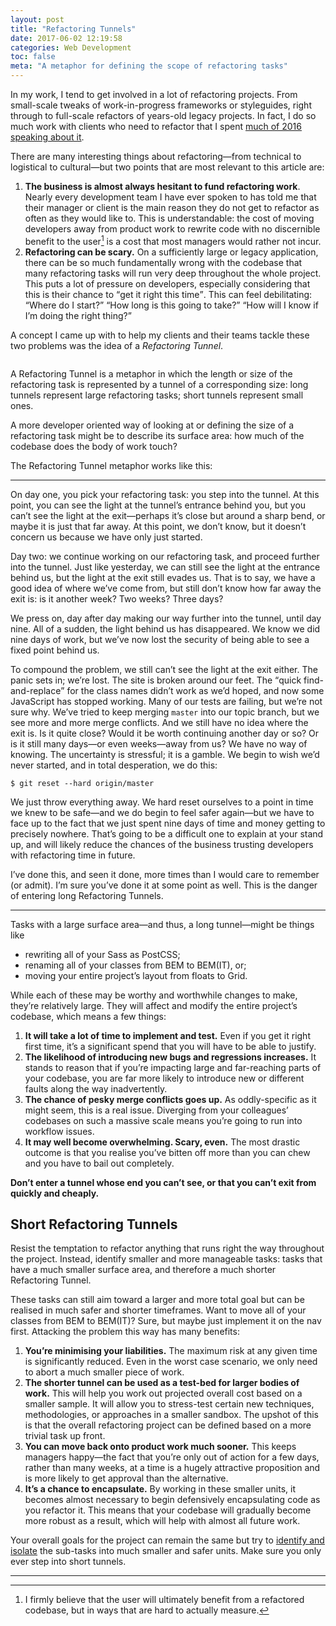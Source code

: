 ```yaml
---
layout: post
title: "Refactoring Tunnels"
date: 2017-06-02 12:19:58
categories: Web Development
toc: false
meta: "A metaphor for defining the scope of refactoring tasks"
---
```


In my work, I tend to get involved in a lot of refactoring projects. From
small-scale tweaks of work-in-progress frameworks or styleguides, right through
to full-scale refactors of years-old legacy projects. In fact, I do so much work
with clients who need to refactor that I spent [much of 2016 speaking about
it](https://speakerdeck.com/csswizardry/refactoring-css-without-losing-your-mind).

There are many interesting things about refactoring—from technical to
logistical to cultural—but two points that are most relevant to this article
are:

1. **The business is almost always hesitant to fund refactoring work**. Nearly
   every development team I have ever spoken to has told me that their manager
   or client is the main reason they do not get to refactor as often as they
   would like to. This is understandable: the cost of moving developers away
   from product work to rewrite code with no discernible benefit to the user[^1]
   is a cost that most managers would rather not incur.
2. **Refactoring can be scary.** On a sufficiently large or legacy application,
   there can be so much fundamentally wrong with the codebase that many
   refactoring tasks will run very deep throughout the whole project. This puts
   a lot of pressure on developers, especially considering that this is their
   chance to <q>get it right this time</q>. This can feel debilitating: <q>Where
   do I start?</q> <q>How long is this going to take?</q> <q>How will I know if
   I’m doing the right thing?</q>

A concept I came up with to help my clients and their teams tackle these two
problems was the idea of a _Refactoring Tunnel_.

<figure>
<img src="/wp-content/uploads/2017/06/tunnel.jpg" alt="" />
</figure>

A Refactoring Tunnel is a metaphor in which the length or size of the
refactoring task is represented by a tunnel of a corresponding size: long
tunnels represent large refactoring tasks; short tunnels represent small ones.

A more developer oriented way of looking at or defining the size of
a refactoring task might be to describe its surface area: how much of the
codebase does the body of work touch?

The Refactoring Tunnel metaphor works like this:

- - -

On day one, you pick your refactoring task: you step into the tunnel. At this
point, you can see the light at the tunnel’s entrance behind you, but you can’t
see the light at the exit—perhaps it’s close but around a sharp bend, or maybe
it is just that far away. At this point, we don’t know, but it doesn’t concern
us because we have only just started.

Day two: we continue working on our refactoring task, and proceed further into
the tunnel. Just like yesterday, we can still see the light at the entrance
behind us, but the light at the exit still evades us. That is to say, we have
a good idea of where we’ve come from, but still don’t know how far away the exit
is: is it another week? Two weeks? Three days?

We press on, day after day making our way further into the tunnel, until day
nine. All of a sudden, the light behind us has disappeared. We know we did nine
days of work, but we’ve now lost the security of being able to see a fixed point
behind us.

To compound the problem, we still can’t see the light at the exit either. The
panic sets in; we’re lost. The site is broken around our feet. The <q>quick
find-and-replace</q> for the class names didn’t work as we’d hoped, and now some
JavaScript has stopped working. Many of our tests are failing, but we’re not
sure why. We’ve tried to keep merging `master` into our topic branch, but we see
more and more merge conflicts. And we still have no idea where the exit is. Is
it quite close? Would it be worth continuing another day or so? Or is it still
many days—or even weeks—away from us? We have no way of knowing. The uncertainty
is stressful; it is a gamble. We begin to wish we’d never started, and in total
desperation, we do this:

    $ git reset --hard origin/master

We just throw everything away. We hard reset ourselves to a point in time we
knew to be safe—and we do begin to feel safer again—but we have to face up to
the fact that we just spent nine days of time and money getting to precisely
nowhere. That’s going to be a difficult one to explain at your stand up, and
will likely reduce the chances of the business trusting developers with
refactoring time in future.

I’ve done this, and seen it done, more times than I would care to remember (or
admit). I’m sure you’ve done it at some point as well. This is the danger of
entering long Refactoring Tunnels.

- - -

Tasks with a large surface area—and thus, a long tunnel—might be things like

* rewriting all of your Sass as PostCSS;
* renaming all of your classes from BEM to BEM(IT), or;
* moving your entire project’s layout from floats to Grid.

While each of these may be worthy and worthwhile changes to make, they’re
relatively large. They will affect and modify the entire project’s codebase,
which means a few things:

1. **It will take a lot of time to implement and test.** Even if you get it
   right first time, it’s a significant spend that you will have to be able to
   justify.
2. **The likelihood of introducing new bugs and regressions increases.** It
   stands to reason that if you’re impacting large and far-reaching parts of
   your codebase, you are far more likely to introduce new or
   different faults along the way inadvertently.
3. **The chance of pesky merge conflicts goes up.** As oddly-specific as it
   might seem, this is a real issue. Diverging from your colleagues’ codebases
   on such a massive scale means you’re going to run into workflow issues.
4. **It may well become overwhelming. Scary, even.** The most drastic outcome is
   that you realise you’ve bitten off more than you can chew and you have to
   bail out completely.

**Don’t enter a tunnel whose end you can’t see, or that you can’t exit from
quickly and cheaply.**

## Short Refactoring Tunnels

Resist the temptation to refactor anything that runs right the way throughout
the project. Instead, identify smaller and more manageable tasks: tasks that
have a much smaller surface area, and therefore a much shorter Refactoring
Tunnel.

These tasks can still aim toward a larger and more total goal but can be
realised in much safer and shorter timeframes. Want to move all of your
classes from BEM to BEM(IT)? Sure, but maybe just implement it on the nav first.
Attacking the problem this way has many benefits:

1. **You’re minimising your liabilities.** The maximum risk at any given time is
   significantly reduced. Even in the worst case scenario, we only need to abort
   a much smaller piece of work.
2. **The shorter tunnel can be used as a test-bed for larger bodies of work.**
   This will help you work out projected overall cost based on a smaller sample.
   It will allow you to stress-test certain new techniques, methodologies, or
   approaches in a smaller sandbox. The upshot of this is that the overall
   refactoring project can be defined based on a more trivial task up front.
3. **You can move back onto product work much sooner.** This keeps managers
   happy—the fact that you’re only out of action for a few days, rather than
   many weeks, at a time is a hugely attractive proposition and is more likely
   to get approval than the alternative.
4. **It’s a chance to encapsulate.** By working in these smaller units, it
   becomes almost necessary to begin defensively encapsulating code as you
   refactor it. This means that your codebase will gradually become more robust
   as a result, which will help with almost all future work.

Your overall goals for the project can remain the same but try to [identify and
isolate](/2016/08/refactoring-css-the-three-i-s/) the
sub-tasks into much smaller and safer units. Make sure you only ever step into
short tunnels.

- - -

[^1]: I firmly believe that the user will ultimately benefit from a refactored codebase, but in ways that are hard to actually measure.
